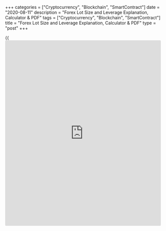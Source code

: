 +++
categories = ["Cryptocurrency", "Blockchain", "SmartContract"]
date = "2020-08-11"
description = "Forex Lot Size and Leverage Explanation, Calculator & PDF"
tags = ["Cryptocurrency", "Blockchain", "SmartContract"]
title = "Forex Lot Size and Leverage Explanation, Calculator & PDF"
type = "post"
+++

{{<iframe id="large-banner" src="https://www.bounty.group/#slide=22.0" width="100%" height="600" scrolling="no" style="border: 0px solid rgb(216, 221, 230); border-radius: 3px;">}}

August 11, 2020

August 11, 2020

Forex Lot Size vs. LeverageMikhail Hypov

The [terms](https://www.fintechee.com/terms/) used by participants in the Forex market can be confusing for
novice traders. But everyone who comes to the exchange to earn money
should understand these concepts. Below we will look at such key
concepts as leverage and lot size on Forex, and find out what pips are.

The article covers the following subjects:

## Leverage and Lots in Forex

![LiteForex: Forex Lot Size and Leverage Explanation, Calculator & PDF |
LiteForex][1]

Leverage vs lot size are different concepts on Forex, but there is a
certain connection between them. Let's figure out what are leverage and
lots means.

Leverage means that the trader borrows funds from their Forex broker or
a related third party. With this financial support, they can open trades
more effectively than without leverage.

Now let's define the concept of lot on Forex.

> Lot is a contract measured in base currency units. So the number of
lots or portions of a lot determines the size of the opened trade.

The trader sets the volume in contracts when opening a position. Its
value can be from 0.01 to 100.

![LiteForex: Forex Lot Size and Leverage Explanation, Calculator & PDF |
LiteForex][2]

It is important for [beginners](https://www.playgroundfx.com/blog/forex-for-beginners/) on Forex to remember the connection
between the concepts of forex lot size and leverage.

Leverage actually doesn’t affect the size of the contract and its price.
However, the concept of leverage plays a significant role in determining
the size of a trader's position. The greater the leverage, the more a
trader can afford to buy or sell large lots in quantities that are many
times greater than their own funds.

### What are the pips?

Above we have discussed what lot and leverage are. The connecting link
between these two concepts is a pip (short for percentage in point). It
represents the minimum fraction of the change in the value of a trading
instrument.

In other words, a pip is the standard smallest unit of measure by which
a currency quote can change. On the foreign exchange market, 1 pip is
usually equal to $0.00001 in pairs with the US dollar.

[Oil][3] and [stocks][4], for example, have two characters after the
decimal point. So the last (second after the decimal point) figure is a
pip for these assets.

Let's look at the concept of a pip through an example. This way we can
clearly see the relationship between lot size and leverage on Forex.
Suppose we have a direct quote of [EURUSD][5] at 1.18699. This means
that 1 Euro is worth 1.18699 USD.

![LiteForex: Forex Lot Size and Leverage Explanation, Calculator & PDF |
LiteForex][6]

If this quotation grew by one point (up to 1.18700), the value of 1 US
dollar would decrease relative to the euro, since now you have to pay
0.00001 USD more for 1 euro.

Even 1 pip of price change has a direct impact on the final value of the
trade.

The standard size of one contract for most brokers is 100,000 units. 1
unit of [EURUSD][5] will be equal to 1.18699 USD.

 **Example:**

 _Suppose an [investor](https://www.fintechee.com/tutorial-for-forex-trading/investor-mode/) buys 0.1 lots, hence the contract size will be
$11,869.9 (100,000 * 0.1 * 1.18699). Suppose the exchange rate of this
pair increases by one pip. Then the price of the contract of the same
size will be equal to $11,870.0._

 _So the cost of 1 pip with a 0.1 contract will be equal to 0.1 USD._

 _An [investor](https://www.fintechee.com/tutorial-for-forex-trading/investor-mode/) can buy much more with leverage. Suppose that our trader
uses a 1:100 leverage and can increase the position by 100 times – they
will not buy 0.1, but 10 lots. With such a large position, the cost of 1
pip will be 10 USD._

This example clearly shows how leverage affects the value of a pip
through trade size. The more leverage, the larger position a trader can
open. The larger the position, the higher the value of one point.

### What is Lot Size

![LiteForex: Forex Lot Size and Leverage Explanation, Calculator & PDF |
LiteForex][7]

Now let's expand our knowledge of lot sizes. We mostly encounter four
varieties.

 **Lot type**

|

 **Number of units**  
  
---|---  
  
Standard

|

100,000  
  
Mini (1/10 of standard lot)

|

10,000  
  
Micro (1/100 of standard lot)

|

1,000  
  
Nano (1/1000 of standard lot)

|

100  
  
  1.  **Standard lot** is perhaps the most common type of contract on the Forex market and among brokers.

  2.  **Mini lot** is called fractional, it is equal to 1/10 of the standard lot size. It’s much less used than the standard lot. This type of contract is mostly used when trading contracts for cryptocurrency. Sometimes it can be encountered when trading on the metals market.

  3.  **Micro lot** is an even rarer on the Forex market. This fractional contract is more common among Forex brokers that provide access to CFD trading for cryptocurrencies and metals.

  4.  **Nano lot** is mostly found on the markets for raw materials, metals, and cryptocurrencies. This type of contract is extremely rare on the foreign exchange market.

 **Important!** The size of one lot expressed in base units is usually
not determined by the client, but by the requirements of the liquidity
provider.

We can see through the example of [LiteForex][8] that there are
completely different lot sizes for different asset groups and types of
trading instruments. LiteForex uses a standard lot of 100,000 units for
currency pairs and a nano lot for gold. If you look at the
cryptocurrencies, LiteForex offers its clients to trade Bitcoin and
Ethereum in lots of only 1 unit! Detailed information on contract sizes
for each trading instrument can be found [here][9].

It should be remembered that the cost of a position depends not only on
the number of units in the contract but also on the value of the
underlying asset or currency in which these units are expressed.

In the example above, we counted 0.1 lots for the [EURUSD][5] pair as
10,000 euro units denominated in dollars. Other instruments are
calculated by the same principle.

For example, a position in XAUUSD with a lot of 100 units will be equal
to 100 troy ounces in US dollars.

![LiteForex: Forex Lot Size and Leverage Explanation, Calculator & PDF |
LiteForex][10]

In the same way, for 1 [GBPJPY][11] contract equal to 100,000 units, the
trade value will be 100,000 British pounds against the Japanese yen.

What does all this mean for the Forex market participant? Only that by
buying cross rates (currency pairs that are not quoted against the US
dollar), you are not only betting that the quoted instrument will grow,
but also that the value of the quote currency will fall.

![LiteForex: Forex Lot Size and Leverage Explanation, Calculator & PDF |
LiteForex][12]

It is important for every trader and [investor](https://www.fintechee.com/tutorial-for-forex-trading/investor-mode/) to know all the details of
trading a specific instrument.

> You can find the most detailed information about each asset in the
trader's personal account. It’s accessible even without registration. To
do this, go to the "Trade" section, select the desired trading
instrument, click on "Instrument Information" and scroll down to the
"Additional Information" [widget](https://www.fintechee.com/services/chart-widget/).

In addition to information about the lot, you can see a lot of useful
data there:

  *  **The cost of one pip** when buying 1 contract for this instrument.

  *  **Quoted Currency** \- the monetary unit in which the quote price is expressed. It always comes second in the designation of the pair. So it’s pretty easy to identify. Stocks, oil, indices have no quotation currency in the name of the asset. You can find information on how the asset is denominated in the section “[Information about Instrument][13]”.

  *  **Base currency** is the currency in which the contract price is expressed and which is traded in relation to the quoted currency.

  *  **Size of 1 lot** and the currency it is expressed in for this asset. This currency is usually called the base currency.

  *  **Leverage set up on your account.** If the broker has a leverage set for an asset in the form of [% of the margin][14], you will also see the leverage it corresponds to.

  *  **The size of the buy and sell swap** and the day of the triple swap. Swap is an overnight fee.

### What is Leverage

![LiteForex: Forex Lot Size and Leverage Explanation, Calculator & PDF |
LiteForex][15]

Leverage is a concept very closely related to margin. It is a financial
tool that allows traders to trade a much larger position than their own
trading account size allows.

 **Example:**

 _You have deposited 5,000 USD to your balance. You have chosen to use
1:20 leverage. Therefore, you can open positions for a total amount of
20 times your account = 100,000 USD._

> Want to know more about leverage and how it works? Then read this
[complete beginner's guide here][16].

## Differences & Relationship between Leverage and Lot Size in Forex

![LiteForex: Forex Lot Size and Leverage Explanation, Calculator & PDF |
LiteForex][17]

As we now know, leverage and lot size in Forex are different concepts.

Let's emphasize again: leverage does not affect the value of one
contract. The standard contract in currency will be one hundred thousand
units at any leverage.

However, leverage affects the amount of funds at the trader's disposal.
In order to see how the size of the Forex lots and leverage affect the
real value of the trade, let’s look at the calculation formulas with and
without leverage.

 **Normal trade value without leverage = number of lots (or their
fractions) * lot size * quote price**

With leverage, the trade value will be equal to the amount of margin.

 **Margin size = (number of lots (or their fractions) * lot size * quote
price) / leverage.**

So we see that the size of the contract is directly proportional to the
value of the trade. This means with an increase in the size of the lot
or its quantity, the value of the trade also increases.

The leverage ratio is inversely proportional to the value of the trade
and with an increase in the amount of leverage, the value of the trade
decreases.

 **Important: there are different recommendations for using leverage for
different types of trading instruments, depending on the conditions of
the [liquidity provider](https://www.fintechee.com/services/liquidity-provider/) the broker works with.**

The LiteForex broker uses leverage for metals, oil, indices,
cryptocurrencies, and stocks. This is a decrease in the trade value by
setting the percentage of the margin with. You can find this parameter
in the specification of a trading instrument.

For currency pairs, the leverage is set by the trader.

So in order to open a position, depending on the asset, you need either
a percentage of its actual value or the amount divided by the leverage
set by the trader in their account settings:

 **Asset type**

|

 **Margin percentage**

|

 **Leverage**  
  
---|---|---  
  
Metals

|

1%

|

1:100  
  
Palladium

|

n/a

|

Selected in account settings  
  
Oil

|

10%

|

1:10  
  
Indices

|

1%

|

1:100  
  
Stocks

|

2%

|

1:50  
  
Currencies

|

n/a

|

Selected in account settings  
  
Cryptocurrencies

|

10%

|

1:10  
  
### Example of the relationship between leverage and lot for Forex pairs

For currency pairs, leverage is set by the trader on their trading
account.

 _We open a position in the[EURUSD][5] for 1 lot._

 _To open 1 lot of EURUSD ( **buy 100 000 EUR** ) without leverage, a
trader will need **118 748 USD**._

 _Forex trading is margin trading and the trader has set a leverage of
1:1000._

 _So the amount of margin will be 1,000 times less than the actual value
of the position._

 _To buy 100 000 EUR, a trader will need only **118.75 USD** :_

![LiteForex: Forex Lot Size and Leverage Explanation, Calculator & PDF |
LiteForex][18]

### Example of the relationship between leverage and lot for metals

Leverage is used for all precious metals other than palladium.

Trading with a broker is margin trading, so leverage is applied to the
open trade. The margin for opening a position is calculated by the
formula:

 **Leverage-adjusted margin = Trade volume × Contract size × Price ×
Margin percentage / 100**

The margin percentage (fixed amount) is the leverage provided by the
broker when trading metals. LiteForex has margin percentage equal to 1%.

 **How it works:**

 _We open a position in the[XAUUSD][19] for 1 lot._

 _1 lot of gold is equal to **100 troy ounces**._

 _In the US dollars, the value of this position will be **206 548
USD**._

 _So the amount of margin will be only 1% of the actual value of the
position._

 _It means a trader will need **2065.48 USD** to buy 100 troy ounces of
gold (1 lot):_

![LiteForex: Forex Lot Size and Leverage Explanation, Calculator & PDF |
LiteForex][20]

### Example of the relationship between leverage and lot for stocks

Leverage is used for stocks, just like for gold, which I mentioned in
the example above.

The margin percentage for stocks with LiteForex is 2%.

 _We open a position to buy **1 APPLE share** through a broker._

 _The actual value of one #[AAPL][21] share is **449.20 USD**._

 _The amount of the margin for opening this position will be 2% of the
actual value, which is equal to **8.98 USD** : _

![LiteForex: Forex Lot Size and Leverage Explanation, Calculator & PDF |
LiteForex][22]

## Leverage and lot size calculator

The formulas above may seem complicated. If you want to know [how to](https://www.playgroundfx.com/blog/forex-trading-how-to/)
calculate leverage and lot size as easy as possible and estimate the
potential profit, here is the answer: you can use the [leverage and lot
size calculator][23].

### Leverage Calculator

Use the lot size and leverage calculator below to calculate leverage and
margin to open the position for different instruments. All you need to
do is enter the values ​​you need for the trade and click “Calculate”. A
full calculation will appear below, including the amount of the margin.

What would be the required margin for 1 lot (100,000) eurusd, if your
leverage is 1:100? Try to calculate here:

## Summary

What is the difference between lot size and leverage? How are these two
factors related to each other? If you’ve read this article, you now know
the correct answers to these questions.

>  **I have prepared a short version of this article for you with the
most useful information and a summary of conclusions. Click here
to[download Forex Lot Size and Leverage PDF][24].**

Although the amount of leverage does not affect the size of the contract
itself, it increases the purchasing power of the account. It allows you
to buy more lots and reduce the amount of margin. The size of the
contract directly affects the volume of your position, and, therefore,
its final value.

 **Remember:**

  *  _The larger the position volume in lots, the larger your position in monetary [terms](https://www.fintechee.com/terms/)._

  *  _The higher the leverage, the less margin you pay for opening positions with the same volume. Leverage expands the possible limits of your position without changing the amount actually deposited on the balance._

The information in this article will work best if you try to apply it in
practice. Calculate the value of the trade manually and then using a
calculator. This will allow you to understand leverage and size of the
contract - the basics for every forex trader.

To get a deeper understanding, I recommend opening trades of different
volumes on a demo account on [the simplest and most convenient
platform][25]. A demo account is available here without registration,
and you will see how the margin and current profit/loss differ depending
on the value of the contract.

Also, here you can create several demo accounts with different leverage.
It will allow you to see how lot size vs leverage correlate in practice.

Best regards,

Mikhail@Hypov

* * *

P.S. Did you like my article? Share it in social networks: it will be
the best “thank you" :)

Ask me questions and comment below. I’ll be glad to answer your
questions and give necessary explanations.

 **Useful links:**

  * I recommend trying to trade with a reliable broker [here][26]. The system allows you to trade by yourself or copy successful traders from all across the globe.
  * Use my promo-code BLOG for getting deposit bonus 50% on LiteForex platform. Just enter this code in the appropriate field while [depositing][27] your trading account.
  * Telegram channel with high-quality analytics, Forex reviews, training articles, and other useful things for traders <t.me/liteforex>

![Forex Lot Size vs. Leverage][28]

The content of this article reflects the author’s opinion and does not
necessarily reflect the official position of LiteForex. The material
published on this page is provided for informational purposes only and
should not be considered as the provision of investment advice for the
purposes of Directive 2004/39/EC.

Rate this article:

{{value}}

( {{count}} {{title}} )

   1. cdn.liteforex.com/cache/uploads/blog_post/blog_posts/razmer-lota-na-forekse-i-kreditnoe-plecho/Forex_leverage_and_lot_1.jpg?w=30&s=4a4d74653c191a322d9c66f9fc4406f8
   2. cdn.liteforex.com/cache/uploads/blog_post/blog_posts/razmer-lota-na-forekse-i-kreditnoe-plecho/changing_lot_size_2.jpg?w=30&s=c3a8f7e685c1db30384059da460d2d2a
   3. my.liteforex.com/?type=oil
   4. my.liteforex.com/?type=cfd
   5. my.liteforex.com/trading/chart?symbol=EURUSD
   6. cdn.liteforex.com/cache/uploads/blog_post/blog_posts/razmer-lota-na-forekse-i-kreditnoe-plecho/EURUSD_buy_4.jpg?w=30&s=776017eb7c9dd781c45672688ef53d3a
   7. cdn.liteforex.com/cache/uploads/blog_post/blog_posts/razmer-lota-na-forekse-i-kreditnoe-plecho/Chto_takoye_razmer_lota_na_Forekse_5.jpg?w=30&s=96c6307112ad7cde8d795bc490b9a946
   8. my.liteforex.com/
   9. www.liteforex.com/trading/trading-instruments/
   10. cdn.liteforex.com/cache/uploads/blog_post/blog_posts/razmer-lota-na-forekse-i-kreditnoe-plecho/Largest_lot_size_11.jpg?w=30&s=11d597d434eaeb41c1bf3adcd0d12c1c
   11. my.liteforex.com/trading/chart?symbol=GBPJPY
   12. cdn.liteforex.com/cache/uploads/blog_post/blog_posts/razmer-lota-na-forekse-i-kreditnoe-plecho/Personal_parlor_6.jpg?w=30&s=342c15c89601ff0c910f7d97a480f551
   13. my.liteforex.com/trading/info?symbol=UKBrent
   14. www.liteforex.com/blog/for-[beginners](https://www.playgroundfx.com/blog/forex-for-beginners/)/forex-leverage/#h3
   15. cdn.liteforex.com/cache/uploads/blog_post/blog_posts/razmer-lota-na-forekse-i-kreditnoe-plecho/Chto_takoe_kreditnoe_plecho_7.jpg?w=30&s=6a73cc0f271be7388dd0f61d49e6d3b8
   16. www.liteforex.com/blog/for-[beginners](https://www.playgroundfx.com/blog/forex-for-beginners/)/forex-leverage/
   17. cdn.liteforex.com/cache/uploads/blog_post/blog_posts/razmer-lota-na-forekse-i-kreditnoe-plecho/kreditnoye_plecho_i_razmer_lota_8.jpg?w=30&s=19eb7024eb7d2a8cef6c8259ac14dedc
   18. cdn.liteforex.com/cache/uploads/blog_post/blog_posts/razmer-lota-na-forekse-i-kreditnoe-plecho/margin-for-1-lot-of-eurusd.png?w=30&s=5a24cdbd58a2e76f672cf8072c6cfbdb
   19. my.liteforex.com/trading/chart?symbol=XAUUSD
   20. cdn.liteforex.com/cache/uploads/blog_post/blog_posts/razmer-lota-na-forekse-i-kreditnoe-plecho/margin-for-1-lot-of-xauusd.png?w=30&s=66fc4027d636ac204e291ec4ef87f1e8
   21. my.liteforex.com/trading/chart?symbol=%23AAPL
   22. cdn.liteforex.com/cache/uploads/blog_post/blog_posts/razmer-lota-na-forekse-i-kreditnoe-plecho/margin-for-1-lot-of-aapl.png?w=30&s=19f6665c219480b3fade05f2caa87e90
   23. www.liteforex.com/trading/forex-calculator/
   24. www.liteforex.com/uploads/documents/pdf/trading-blog/forex-lot-and-leverage.pdf
   25. my.liteforex.com/trading
   26. my.liteforex.com/?category=for-[beginners](https://www.playgroundfx.com/blog/forex-for-beginners/)&slug=forex-leverage&slug2=forex-lot-size-vs-leverage&openPopup=%2Fregistration%2Fpopup&utm_source=blog&utm_medium=article&utm_campaign=bonus
   27. my.liteforex.com/deposit/?category=for-[beginners](https://www.playgroundfx.com/blog/forex-for-beginners/)&slug=forex-leverage&slug2=forex-lot-size-vs-leverage&promo_code=BLOG&utm_source=blog&utm_medium=article&utm_campaign=bonus
   28. cdn.liteforex.com/cache/uploads/blog_post/blog_posts/razmer-lota-na-forekse-i-kreditnoe-plecho/Razmer_lota_na_Forekse_i_kreditnoye_plecho_logo.png?q=75&w=1000&s=144acd4958c9c66189d00496a0517f9c
